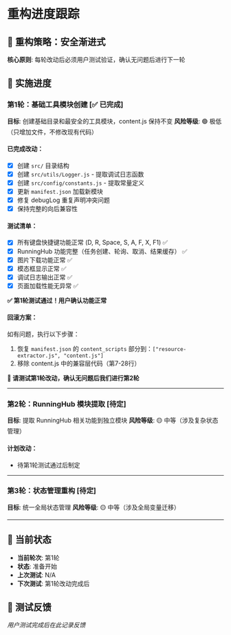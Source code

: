 # 重构进度跟踪

## 🎯 重构策略：安全渐进式

**核心原则**: 每轮改动后必须用户测试验证，确认无问题后进行下一轮

## 📅 实施进度

### 第1轮：基础工具模块创建 [✅ 已完成]
**目标**: 创建基础目录和最安全的工具模块，content.js 保持不变
**风险等级**: 🟢 极低（只增加文件，不修改现有代码）

#### 已完成改动：
- [x] 创建 `src/` 目录结构
- [x] 创建 `src/utils/Logger.js` - 提取调试日志函数
- [x] 创建 `src/config/constants.js` - 提取常量定义
- [x] 更新 `manifest.json` 加载新模块
- [x] 修复 debugLog 重复声明冲突问题
- [x] 保持完整的向后兼容性

#### 测试清单：
- [x] 所有键盘快捷键功能正常 (D, R, Space, S, A, F, X, F1) ✅
- [x] RunningHub 功能完整（任务创建、轮询、取消、结果缓存） ✅
- [x] 图片下载功能正常 ✅
- [x] 模态框显示正常 ✅
- [x] 调试日志输出正常 ✅
- [x] 页面加载性能无异常 ✅

**✅ 第1轮测试通过！用户确认功能正常**

#### 回滚方案：
如有问题，执行以下步骤：
1. 恢复 `manifest.json` 的 `content_scripts` 部分到：`["resource-extractor.js", "content.js"]`
2. 移除 content.js 中的兼容层代码（第7-28行）

**📢 请测试第1轮改动，确认无问题后我们进行第2轮**

---

### 第2轮：RunningHub 模块提取 [待定]
**目标**: 提取 RunningHub 相关功能到独立模块
**风险等级**: 🟡 中等（涉及复杂状态管理）

#### 计划改动：
- 待第1轮测试通过后制定

---

### 第3轮：状态管理重构 [待定]
**目标**: 统一全局状态管理
**风险等级**: 🟡 中等（涉及全局变量迁移）

---

## 🔄 当前状态
- **当前轮次**: 第1轮
- **状态**: 准备开始
- **上次测试**: N/A
- **下次测试**: 第1轮改动完成后

## 📝 测试反馈
_用户测试完成后在此记录反馈_
